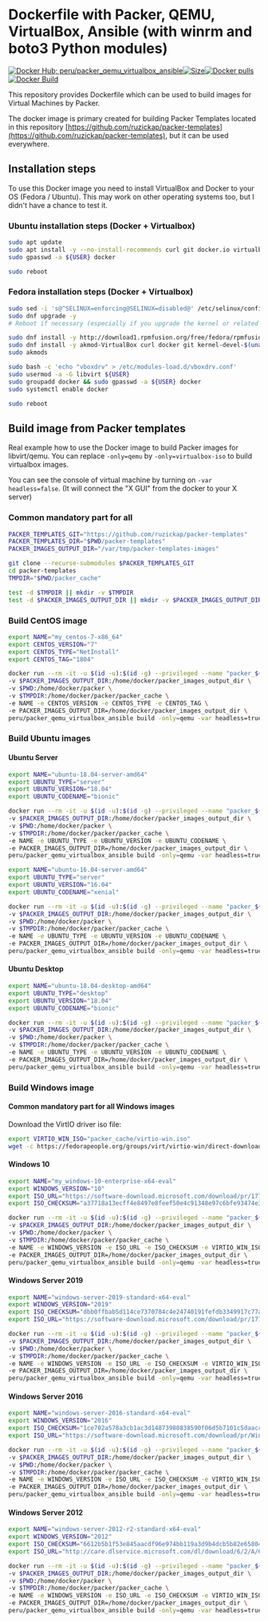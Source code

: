 # Dockerfile with Packer, QEMU, VirtualBox, Ansible (with winrm and boto3 Python modules)

[![Docker Hub; peru/packer_qemu_virtualbox_ansible](https://img.shields.io/badge/dockerhub-peru%2Fpacker_qemu_virtualbox_ansible-green.svg)](https://registry.hub.docker.com/u/peru/packer_qemu_virtualbox_ansible)[![Size](https://images.microbadger.com/badges/image/peru/packer_qemu_virtualbox_ansible.svg)](https://microbadger.com/images/peru/packer_qemu_virtualbox_ansible)[![Docker pulls](https://img.shields.io/docker/pulls/peru/packer_qemu_virtualbox_ansible.svg)](https://hub.docker.com/r/peru/packer_qemu_virtualbox_ansible/)[![Docker Build](https://img.shields.io/docker/automated/peru/packer_qemu_virtualbox_ansible.svg)](https://hub.docker.com/r/peru/packer_qemu_virtualbox_ansible/)

This repository provides Dockerfile which can be used to build images for Virtual Machines by Packer.

The docker image is primary created for building Packer Templates located in this repository [https://github.com/ruzickap/packer-templates](https://github.com/ruzickap/packer-templates), but it can be used everywhere.

## Installation steps

To use this Docker image you need to install VirtualBox and Docker to your OS (Fedora / Ubuntu). This may work on other operating systems too, but I didn't have a chance to test it.

### Ubuntu installation steps (Docker + Virtualbox)

```bash
sudo apt update
sudo apt install -y --no-install-recommends curl git docker.io virtualbox
sudo gpasswd -a ${USER} docker

sudo reboot
```

### Fedora installation steps (Docker + Virtualbox)

```bash
sudo sed -i 's@^SELINUX=enforcing@SELINUX=disabled@' /etc/selinux/config
sudo dnf upgrade -y
# Reboot if necessary (especially if you upgrade the kernel or related packages)

sudo dnf install -y http://download1.rpmfusion.org/free/fedora/rpmfusion-free-release-$(rpm -E %fedora).noarch.rpm http://download1.rpmfusion.org/nonfree/fedora/rpmfusion-nonfree-release-$(rpm -E %fedora).noarch.rpm
sudo dnf install -y akmod-VirtualBox curl docker git kernel-devel-$(uname -r) libvirt-daemon-kvm
sudo akmods

sudo bash -c 'echo "vboxdrv" > /etc/modules-load.d/vboxdrv.conf'
sudo usermod -a -G libvirt ${USER}
sudo groupadd docker && sudo gpasswd -a ${USER} docker
sudo systemctl enable docker

sudo reboot
```

## Build image from Packer templates

Real example how to use the Docker image to build Packer images for libvirt/qemu.
You can replace `-only=qemu` by `-only=virtualbox-iso` to build virtualbox images.

You can see the console of virtual machine by turning on `-var headless=false`.
(It will connect the "X GUI" from the docker to your X server)

### Common mandatory part for all

```bash
PACKER_TEMPLATES_GIT="https://github.com/ruzickap/packer-templates"
PACKER_TEMPLATES_DIR="$PWD/packer-templates"
PACKER_IMAGES_OUTPUT_DIR="/var/tmp/packer-templates-images"

git clone --recurse-submodules $PACKER_TEMPLATES_GIT
cd packer-templates
TMPDIR="$PWD/packer_cache"

test -d $TMPDIR || mkdir -v $TMPDIR
test -d $PACKER_IMAGES_OUTPUT_DIR || mkdir -v $PACKER_IMAGES_OUTPUT_DIR
```

### Build CentOS image

```bash
export NAME="my_centos-7-x86_64"
export CENTOS_VERSION="7"
export CENTOS_TYPE="NetInstall"
export CENTOS_TAG="1804"

docker run --rm -it -u $(id -u):$(id -g) --privileged --name "packer_${NAME}" \
-v $PACKER_IMAGES_OUTPUT_DIR:/home/docker/packer_images_output_dir \
-v $PWD:/home/docker/packer \
-v $TMPDIR:/home/docker/packer/packer_cache \
-e NAME -e CENTOS_VERSION -e CENTOS_TYPE -e CENTOS_TAG \
-e PACKER_IMAGES_OUTPUT_DIR=/home/docker/packer_images_output_dir \
peru/packer_qemu_virtualbox_ansible build -only=qemu -var headless=true my_centos-7.json
```

### Build Ubuntu images

#### Ubuntu Server

```bash
export NAME="ubuntu-18.04-server-amd64"
export UBUNTU_TYPE="server"
export UBUNTU_VERSION="18.04"
export UBUNTU_CODENAME="bionic"

docker run --rm -it -u $(id -u):$(id -g) --privileged --name "packer_${NAME}" \
-v $PACKER_IMAGES_OUTPUT_DIR:/home/docker/packer_images_output_dir \
-v $PWD:/home/docker/packer \
-v $TMPDIR:/home/docker/packer/packer_cache \
-e NAME -e UBUNTU_TYPE -e UBUNTU_VERSION -e UBUNTU_CODENAME \
-e PACKER_IMAGES_OUTPUT_DIR=/home/docker/packer_images_output_dir \
peru/packer_qemu_virtualbox_ansible build -only=qemu -var headless=true ubuntu-server.json
```

```bash
export NAME="ubuntu-16.04-server-amd64"
export UBUNTU_TYPE="server"
export UBUNTU_VERSION="16.04"
export UBUNTU_CODENAME="xenial"

docker run --rm -it -u $(id -u):$(id -g) --privileged --name "packer_${NAME}" \
-v $PACKER_IMAGES_OUTPUT_DIR:/home/docker/packer_images_output_dir \
-v $PWD:/home/docker/packer \
-v $TMPDIR:/home/docker/packer/packer_cache \
-e NAME -e UBUNTU_TYPE -e UBUNTU_VERSION -e UBUNTU_CODENAME \
-e PACKER_IMAGES_OUTPUT_DIR=/home/docker/packer_images_output_dir \
peru/packer_qemu_virtualbox_ansible build -only=qemu -var headless=true ubuntu-server.json
```

#### Ubuntu Desktop

```bash
export NAME="ubuntu-18.04-desktop-amd64"
export UBUNTU_TYPE="desktop"
export UBUNTU_VERSION="18.04"
export UBUNTU_CODENAME="bionic"

docker run --rm -it -u $(id -u):$(id -g) --privileged --name "packer_${NAME}" \
-v $PACKER_IMAGES_OUTPUT_DIR:/home/docker/packer_images_output_dir \
-v $PWD:/home/docker/packer \
-v $TMPDIR:/home/docker/packer/packer_cache \
-e NAME -e UBUNTU_TYPE -e UBUNTU_VERSION -e UBUNTU_CODENAME \
-e PACKER_IMAGES_OUTPUT_DIR=/home/docker/packer_images_output_dir \
peru/packer_qemu_virtualbox_ansible build -only=qemu -var headless=true ubuntu-desktop.json
```

### Build Windows image

#### Common mandatory part for all Windows images

Download the VirtIO driver iso file:

```bash
export VIRTIO_WIN_ISO="packer_cache/virtio-win.iso"
wget -c https://fedorapeople.org/groups/virt/virtio-win/direct-downloads/latest-virtio/virtio-win.iso -O $VIRTIO_WIN_ISO
```

#### Windows 10

```bash
export NAME="my_windows-10-enterprise-x64-eval"
export WINDOWS_VERSION="10"
export ISO_URL="https://software-download.microsoft.com/download/pr/17763.1.180914-1434.rs5_release_CLIENTENTERPRISEEVAL_OEMRET_x64FRE_en-us.iso"
export ISO_CHECKSUM="a37718a13ecff4e8497e8feef50e4c91348e97c6bfe93474e364c9d03ad381a2"

docker run --rm -it -u $(id -u):$(id -g) --privileged --name "packer_${NAME}" \
-v $PACKER_IMAGES_OUTPUT_DIR:/home/docker/packer_images_output_dir \
-v $PWD:/home/docker/packer \
-v $TMPDIR:/home/docker/packer/packer_cache \
-e NAME -e WINDOWS_VERSION -e ISO_URL -e ISO_CHECKSUM -e VIRTIO_WIN_ISO \
-e PACKER_IMAGES_OUTPUT_DIR=/home/docker/packer_images_output_dir \
peru/packer_qemu_virtualbox_ansible build -only=qemu -var headless=true windows.json
```

#### Windows Server 2019

```bash
export NAME="windows-server-2019-standard-x64-eval"
export WINDOWS_VERSION="2019"
export ISO_CHECKSUM="dbb0ffbab5d114ce7370784c4e24740191fefdb3349917c77a53ff953dd10f72"
export ISO_URL="https://software-download.microsoft.com/download/pr/17763.1.180914-1434.rs5_release_SERVER_EVAL_x64FRE_en-us.iso"

docker run --rm -it -u $(id -u):$(id -g) --privileged --name "packer_${NAME}" \
-v $PACKER_IMAGES_OUTPUT_DIR:/home/docker/packer_images_output_dir \
-v $PWD:/home/docker/packer \
-v $TMPDIR:/home/docker/packer/packer_cache \
-e NAME -e WINDOWS_VERSION -e ISO_URL -e ISO_CHECKSUM -e VIRTIO_WIN_ISO \
-e PACKER_IMAGES_OUTPUT_DIR=/home/docker/packer_images_output_dir \
peru/packer_qemu_virtualbox_ansible build -only=qemu -var headless=true windows.json
```

#### Windows Server 2016

```bash
export NAME="windows-server-2016-standard-x64-eval"
export WINDOWS_VERSION="2016"
export ISO_CHECKSUM="1ce702a578a3cb1ac3d14873980838590f06d5b7101c5daaccbac9d73f1fb50f"
export ISO_URL="https://software-download.microsoft.com/download/pr/Windows_Server_2016_Datacenter_EVAL_en-us_14393_refresh.ISO"

docker run --rm -it -u $(id -u):$(id -g) --privileged --name "packer_${NAME}" \
-v $PACKER_IMAGES_OUTPUT_DIR:/home/docker/packer_images_output_dir \
-v $PWD:/home/docker/packer \
-v $TMPDIR:/home/docker/packer/packer_cache \
-e NAME -e WINDOWS_VERSION -e ISO_URL -e ISO_CHECKSUM -e VIRTIO_WIN_ISO \
-e PACKER_IMAGES_OUTPUT_DIR=/home/docker/packer_images_output_dir \
peru/packer_qemu_virtualbox_ansible build -only=qemu -var headless=true windows.json
```

#### Windows Server 2012

```bash
export NAME="windows-server-2012-r2-standard-x64-eval"
export WINDOWS_VERSION="2012"
export ISO_CHECKSUM="6612b5b1f53e845aacdf96e974bb119a3d9b4dcb5b82e65804ab7e534dc7b4d5"
export ISO_URL="http://care.dlservice.microsoft.com/dl/download/6/2/A/62A76ABB-9990-4EFC-A4FE-C7D698DAEB96/9600.17050.WINBLUE_REFRESH.140317-1640_X64FRE_SERVER_EVAL_EN-US-IR3_SSS_X64FREE_EN-US_DV9.ISO"

docker run --rm -it -u $(id -u):$(id -g) --privileged --name "packer_${NAME}" \
-v $PACKER_IMAGES_OUTPUT_DIR:/home/docker/packer_images_output_dir \
-v $PWD:/home/docker/packer \
-v $TMPDIR:/home/docker/packer/packer_cache \
-e NAME -e WINDOWS_VERSION -e ISO_URL -e ISO_CHECKSUM -e VIRTIO_WIN_ISO \
-e PACKER_IMAGES_OUTPUT_DIR=/home/docker/packer_images_output_dir \
peru/packer_qemu_virtualbox_ansible build -only=qemu -var headless=true windows.json
```
